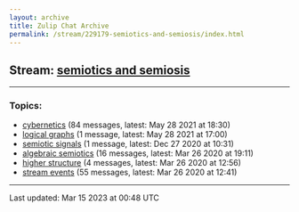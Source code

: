 ```yaml
---
layout: archive
title: Zulip Chat Archive
permalink: /stream/229179-semiotics-and-semiosis/index.html
---
```


## Stream: [semiotics and semiosis](https://mattecapu.github.io/ct-zulip-archive/stream/229179-semiotics-and-semiosis/index.html)
---

### Topics:

* [cybernetics](topic/topic_cybernetics.html) (84 messages, latest: May 28 2021 at 18:30)
* [logical graphs](topic/topic_logical.20graphs.html) (1 message, latest: May 28 2021 at 17:00)
* [semiotic signals](topic/topic_semiotic.20signals.html) (1 message, latest: Dec 27 2020 at 10:31)
* [algebraic semiotics](topic/topic_algebraic.20semiotics.html) (16 messages, latest: Mar 26 2020 at 19:11)
* [higher structure](topic/topic_higher.20structure.html) (4 messages, latest: Mar 26 2020 at 12:56)
* [stream events](topic/topic_stream.20events.html) (55 messages, latest: Mar 26 2020 at 12:41)

<hr><p>Last updated: Mar 15 2023 at 00:48 UTC</p>